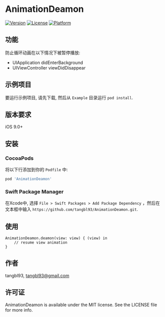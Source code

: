 # AnimationDeamon

[![Version](https://img.shields.io/cocoapods/v/AnimationDeamon.svg?style=flat)](https://cocoapods.org/pods/AnimationDeamon)
[![License](https://img.shields.io/cocoapods/l/AnimationDeamon.svg?style=flat)](https://cocoapods.org/pods/AnimationDeamon)
[![Platform](https://img.shields.io/cocoapods/p/AnimationDeamon.svg?style=flat)](https://cocoapods.org/pods/AnimationDeamon)

## 功能

防止循环动画在以下情况下被暂停播放: 

- UIApplication didEnterBackground
- UIViewController viewDidDisappear

## 示例项目

要运行示例项目, 请先下载, 然后从 `Example` 目录运行 `pod install`.

## 版本要求

iOS 9.0+

## 安装

### CocoaPods

将以下行添加到你的 `Podfile` 中:

```ruby
pod 'AnimationDeamon'
```


### Swift Package Manager

在Xcode中, 选择 `File > Swift Packages > Add Package Dependency` ，然后在文本框中输入 `https://github.com/tangbl93/AnimationDeamon.git`.

## 使用

```
AnimationDeamon.deamon(view: view) { (view) in
    // resume view animation
}
```

## 作者

tangbl93, tangbl93@gmail.com

## 许可证

AnimationDeamon is available under the MIT license. See the LICENSE file for more info.
